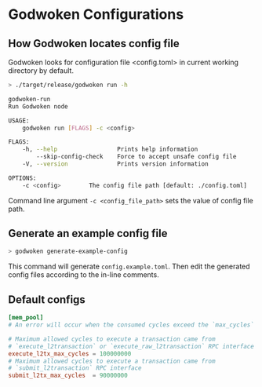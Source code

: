 # Godwoken Configurations

## How Godwoken locates config file

Godwoken looks for configuration file <config.toml> in current working directory by default.
```sh
> ./target/release/godwoken run -h

godwoken-run 
Run Godwoken node

USAGE:
    godwoken run [FLAGS] -c <config>

FLAGS:
    -h, --help                 Prints help information
        --skip-config-check    Force to accept unsafe config file
    -V, --version              Prints version information

OPTIONS:
    -c <config>        The config file path [default: ./config.toml]
```
Command line argument `-c <config_file_path>` sets the value of config file path.

## Generate an example config file
```sh
> godwoken generate-example-config
```
This command will generate `config.example.toml`.
Then edit the generated config files according to the in-line comments.

## Default configs
```toml
[mem_pool]
# An error will occur when the consumed cycles exceed the `max_cycles` limit.

# Maximum allowed cycles to execute a transaction came from
# `execute_l2transaction` or `execute_raw_l2transaction` RPC interface
execute_l2tx_max_cycles = 100000000
# Maximum allowed cycles to execute a transaction came from
# `submit_l2transaction` RPC interface
submit_l2tx_max_cycles  = 90000000
```
